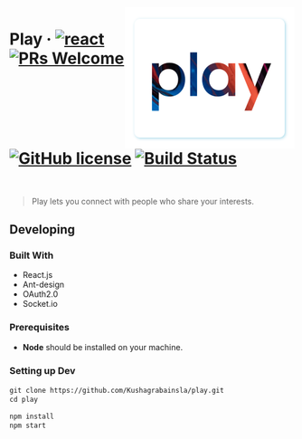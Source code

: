 <img src="https://github.com/Kushagrabainsla/play/blob/master/public/readmePlayLogo.png?raw=true" alt="Play Logo" width="300" align="right">



# Play &middot; [![react](https://badges.aleen42.com/src/react.svg)](https://badges.aleen42.com/src/react.svg) [![PRs Welcome](https://img.shields.io/badge/PRs-welcome-brightgreen.svg?style=flat)](http://makeapullrequest.com) [![GitHub license](https://img.shields.io/badge/license-MIT-blue.svg?style=flat)](https://github.com/your/your-project/blob/master/LICENSE) [![Build Status](https://app.travis-ci.com/Kushagrabainsla/play.svg?branch=master)]()

<Br/>

> Play lets you connect with people who share your interests.


## Developing


### Built With

* React.js
* Ant-design
* OAuth2.0
* Socket.io

### Prerequisites
* **Node** should be installed on your machine.


### Setting up Dev


```shell
git clone https://github.com/Kushagrabainsla/play.git
cd play
```

```shell
npm install
npm start
```
